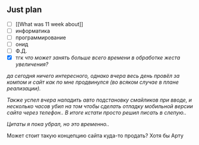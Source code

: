 ## Just plan
- [ ] [[What was 11 week about]]
- [ ] информатика
- [ ] программирование
- [ ] онид
- [ ] Ф.Д.
- [x] тгк *что может занять больше всего времени в обработке жеста увеличения?*

*да сегодня ничего интересного, однако вчера весь день провёл за компом и сайт как по мне продвинулся (во всяком случае в плане реализации).* 

*Также успел вчера наладить авто подстановку смайликов при вводе, и несколько часов убил на том чтобы сделать отладку мобильной версии сайта через телефон.. В итоге кстати просто решил писать в слепую..*

*Цитаты я пока убрал, но это временно..*

Может стоит такую концепцию сайта куда-то продать? Хотя бы Арту
